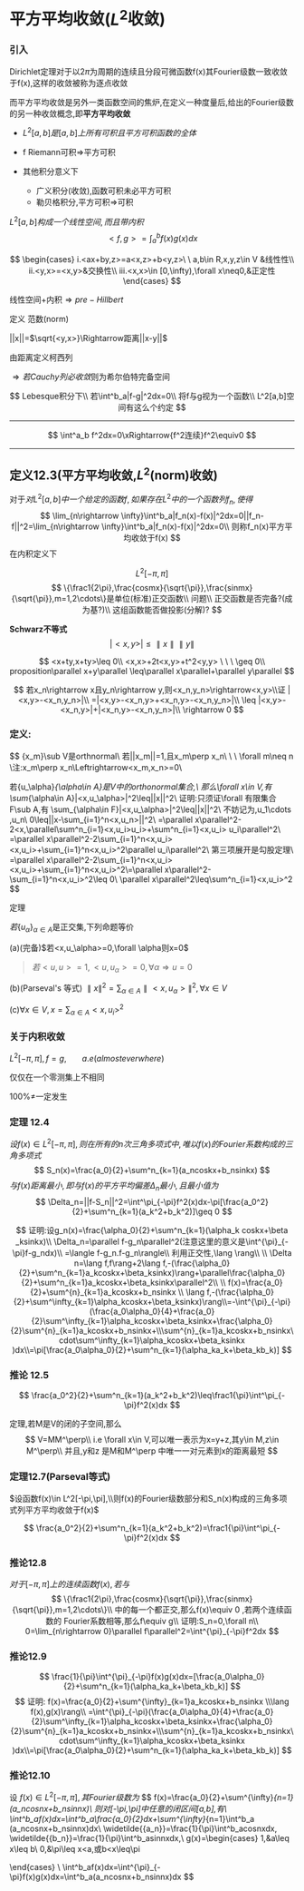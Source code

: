 # 平方平均收敛($L^2$收敛)

### 引入

Dirichlet定理对于以2$\pi$为周期的连续且分段可微函数f(x)其Fourier级数一致收敛于f(x),这样的收敛被称为逐点收敛

而平方平均收敛是另外一类函数空间的焦炉,在定义一种度量后,给出的Fourier级数的另一种收敛概念,即**平方平均收敛**

- $L^2[a,b]是[a,b]上所有可积且平方可积函数的全体$

- f Riemann可积$\Rightarrow$平方可积
- 其他积分意义下
  - 广义积分(收敛),函数可积未必平方可积
  - 勒贝格积分,平方可积$\Rightarrow$可积

$L^2[a,b]构成一个线性空间,而且带内积$
$$
<f,g>=\int^b_af(x)g(x)dx
$$

$$
\begin{cases}
i.<ax+by,z>=a<x,z>+b<y,z>\ \ a,b\in R,x,y,z\in V &线性性\\
ii.<y,x>=<x,y>&交换性\\
iii.<x,x>\in [0,\infty),\forall x\neq0,&正定性
\end{cases}
$$

线性空间+内积$\Rightarrow pre-Hillbert$

定义 范数(norm)

||x||=$\sqrt{<y,x>}\Rightarrow距离||x-y||$

由距离定义柯西列

$\Rightarrow 若 Cauchy列必收敛$则为希尔伯特完备空间


$$
Lebesque积分下\\
若\int^b_a|f-g|^2dx=0\\
将f与g视为一个函数\\
L^2[a,b]空间有这么个约定
$$

------

$$
\int^a_b f^2dx=0\xRightarrow{f^2连续}f^2\equiv0
$$

------

## 定义12.3(平方平均收敛,$L^2$(norm)收敛)

对于$对L^2[a,b]中一个给定的函数f,如果存在L^2中的一个函数列{f_n},使得$
$$
\lim_{n\rightarrow \infty}\int^b_a|f_n(x)-f(x)|^2dx=0||f_n-f||^2=\lim_{n\rightarrow \infty}\int^b_a|f_n(x)-f(x)|^2dx=0\\
则称f_n(x)平方平均收敛于f(x)
$$
在内积定义下 

$$L^2[-\pi,\pi]$$
$$
\{\frac1{2\pi},\frac{cosmx}{\sqrt{\pi}},\frac{sinmx}{\sqrt{\pi}},m=1,2\cdots\}是单位(标准)正交函数\\
问题\\
正交函数是否完备?(成为基?)\\
这组函数能否做投影(分解)?
$$

**Schwarz不等式**
$$|<x,y>|\leq \parallel x\parallel \parallel y\parallel$$




$$
<x+ty,x+ty>\leq 0\\
<x,x>+2t<x,y>+t^2<y,y> \ \ \ \geq 0\\
proposition\parallel x+y\parallel \leq\parallel x\parallel+\parallel y\parallel
$$

$$
若x_n\rightarrow x且y_n\rightarrow y,则<x_n,y_n>\rightarrow<x,y>\\证 |<x,y>-<x_n,y_n>|\\
=|<x,y>-<x_n,y>+<x_n,y>-<x_n,y_n>|\\
\leq  |<x,y>-<x_n,y>|+|<x_n,y>-<x_n,y_n>|\\
\rightarrow 0
$$

### 定义:

$$
\{x_m\}\sub V是orthnormal\\
若||x_m||=1,且x_m\perp x_n\ \ \ \forall m\neq n 
\\注:x_m\perp x_n\Leftrightarrow<x_m,x_n>=0\\



若\{u_\alpha\}_{\alpha\in A}是V中的orthonormal集合,\\
那么\forall x\in V,有
\sum_{\alpha\in A}|<x,u_\alpha>|^2\leq||x||^2\\
证明:只须证\forall 有限集合F\sub A,有
\sum_{\alpha\in F}|<x,u_\alpha>|^2\leq||x||^2\\
不妨记为,u_1\cdots ,u_n\\
0\leq||x-\sum_{i=1}^n<x,u_n>||^2\\
=\parallel x\parallel^2-2<x,\parallel\sum^n_{i=1}<x,u_i>u_i>+\sum^n_{i=1}<x,u_i> u_i\parallel^2\\
=\parallel x\parallel^2-2\sum_{i=1}^n<x,u_i><x,u_i>+\sum_{i=1}^n<x,u_i>^2\parallel u_i\parallel^2\\
第三项展开是勾股定理\\
=\parallel x\parallel^2-2\sum_{i=1}^n<x,u_i><x,u_i>+\sum_{i=1}^n<x,u_i>^2\\=\parallel x\parallel^2-\sum_{i=1}^n<x,u_i>^2\leq 0\\
\parallel x\parallel^2\leq\sum^n_{i=1}<x,u_i>^2
$$




定理

$若\{u_\alpha\}_{\alpha\in A}$是正交集,下列命题等价

(a)(完备)$若<x,u_\alpha>=0,\forall \alpha则x=0$

> $若<u,u>=1,<u,u_\alpha>=0,\forall \alpha\Rightarrow u=0$

(b)(Parseval's 等式)
$\displaystyle\parallel x\parallel ^2=\sum_{\alpha\in A}\parallel<x,u_\alpha>\parallel^2,\forall x\in V$

(c)$\forall x\in V,x=\sum_{\alpha\in A}<x,u_i>^2$

### 关于内积收敛

$L^2[-\pi,\pi],f=g,\ \ \ \ \ \ \ a.e(almost everwhere)$

仅仅在一个零测集上不相同

100%$\neq$一定发生

### 定理 12.4

$设f(x)\in L^2[-\pi,\pi],则在所有的n次三角多项式中,唯以f(x)的Fourier系数构成的三角多项式$
$$
S_n(x)=\frac{a_0}{2}+\sum^n_{k=1}(a_ncoskx+b_nsinkx)
$$
$与f(x)距离最小,即与f(x)的平方平均偏差\Delta _n 最小,且最小值为$
$$
\Delta_n=||f-S_n||^2=\int^\pi_{-\pi}f^2(x)dx-\pi[\frac{a_0^2}{2}+\sum^n_{k=1}(a_k^2+b_k^2)]\geq 0
$$

$$
证明:设g_n(x)=\frac{\alpha_0}{2}+\sum^n_{k=1}(\alpha_k coskx+\beta _ksinkx)\\
\Delta_n=\parallel f-g_n\parallel^2(注意这里的意义是\int^{\pi}_{-\pi}f-g_ndx)\\
=\langle f-g_n.f-g_n\rangle\\
利用正交性,\lang  \rang\\
\\
\Delta n=\lang f,f\rang+2\lang f,-(\frac{\alpha_0}{2}+\sum^n_{k=1}a_kcoskx+\beta_ksinkx)\rang+\parallel\frac{\alpha_0}{2}+\sum^n_{k=1}a_kcoskx+\beta_ksinkx\parallel^2\\
\\
f(x)=\frac{a_0}{2}+\sum^{n}_{k=1}a_kcoskx+b_nsinkx
\\
\lang f,-(\frac{\alpha_0}{2}+\sum^\infty_{k=1}\alpha_kcoskx+\beta_ksinkx)\rang\\=-\int^{\pi}_{-\pi}(\frac{a_0\alpha_0}{4}+\frac{a_0}{2}\sum^\infty_{k=1}\alpha_kcoskx+\beta_ksinkx+\frac{\alpha_0}{2}\sum^{n}_{k=1}a_kcoskx+b_nsinkx+\\\sum^{n}_{k=1}a_kcoskx+b_nsinkx\cdot\sum^\infty_{k=1}\alpha_kcoskx+\beta_ksinkx )dx\\=\pi[\frac{a_0\alpha_0}{2}+\sum^n_{k=1}(\alpha_ka_k+\beta_kb_k)]
$$




### 推论 12.5

$$
\frac{a_0^2}{2}+\sum^n_{k=1}(a_k^2+b_k^2)\leq\frac1{\pi}\int^\pi_{-\pi}f^2(x)dx
$$



定理,若M是V的闭的子空间,那么
$$
V=MM^\perp\\
i.e \forall x\in V,可以唯一表示为x=y+z,其y\in M,z\in M^\perp\\
并且,y和z 是M和M^\perp 中唯一一对元素到x的距离最短
$$


### 定理12.7(Parseval等式)
$设函数f(x)\in L^2[-\pi,\pi],\\则f(x)的Fourier级数部分和S_n(x)构成的三角多项式列平方平均收敛于f(x)$

$$
\frac{a_0^2}{2}+\sum^n_{k=1}(a_k^2+b_k^2)=\frac1{\pi}\int^\pi_{-\pi}f^2(x)dx
$$


### 推论12.8
$对于[-\pi,\pi]上的连续函数f(x),若与$
$$
\{\frac1{2\pi},\frac{cosmx}{\sqrt{\pi}},\frac{sinmx}{\sqrt{\pi}},m=1,2\cdots\}\\
中的每一个都正交,那么f(x)\equiv 0 ,若两个连续函数的 Fourier系数相等,那么f\equiv g\\
证明:S_n=0,\forall n\\
0=\lim_{n\rightarrow 0}\parallel f\parallel^2=\int^{\pi}_{-\pi}f^2dx
$$

### 推论12.9
$$
\frac{1}{\pi}\int^{\pi}_{-\pi}f(x)g(x)dx=[\frac{a_0\alpha_0}{2}+\sum^n_{k=1}(\alpha_ka_k+\beta_kb_k)]
$$
$$
证明:
f(x)=\frac{a_0}{2}+\sum^{\infty}_{k=1}a_kcoskx+b_nsinkx
\\\lang f(x),g(x)\rang\\
=\int^{\pi}_{-\pi}(\frac{a_0\alpha_0}{4}+\frac{a_0}{2}\sum^\infty_{k=1}\alpha_kcoskx+\beta_ksinkx+\frac{\alpha_0}{2}\sum^{n}_{k=1}a_kcoskx+b_nsinkx+\\\sum^{n}_{k=1}a_kcoskx+b_nsinkx\cdot\sum^\infty_{k=1}\alpha_kcoskx+\beta_ksinkx )dx\\=\pi[\frac{a_0\alpha_0}{2}+\sum^n_{k=1}(\alpha_ka_k+\beta_kb_k)]
$$

### 推论12.10

设 $f(x)\in L^2[-\pi,\pi],其Fourier级数为$
$$
f(x)=\frac{a_0}{2}+\sum^{\infty}_{n=1}(a_ncosnx+b_nsinnx)\\
则对[-\pi,\pi]中任意的闭区间[a,b],有\\
\int^b_af(x)dx=\int^b_a\frac{a_0}{2}dx+\sum^{\infty}_{n=1}\int^b_a (a_ncosnx+b_nsinnx)dx\\
\widetilde{{a_n}}=\frac{1}{\pi}\int^b_acosnxdx,
\widetilde{{b_n}}=\frac{1}{\pi}\int^b_asinnxdx,\\
g(x)=\begin{cases}
  1,&a\leq x\leq b\\
  0,&\pi\leq x<a,或b<x\leq\pi

\end{cases}
\\
\int^b_af(x)dx=\int^{\pi}_{-\pi}f(x)g(x)dx=\int^b_a(a_ncosnx+b_nsinnx)dx
$$

